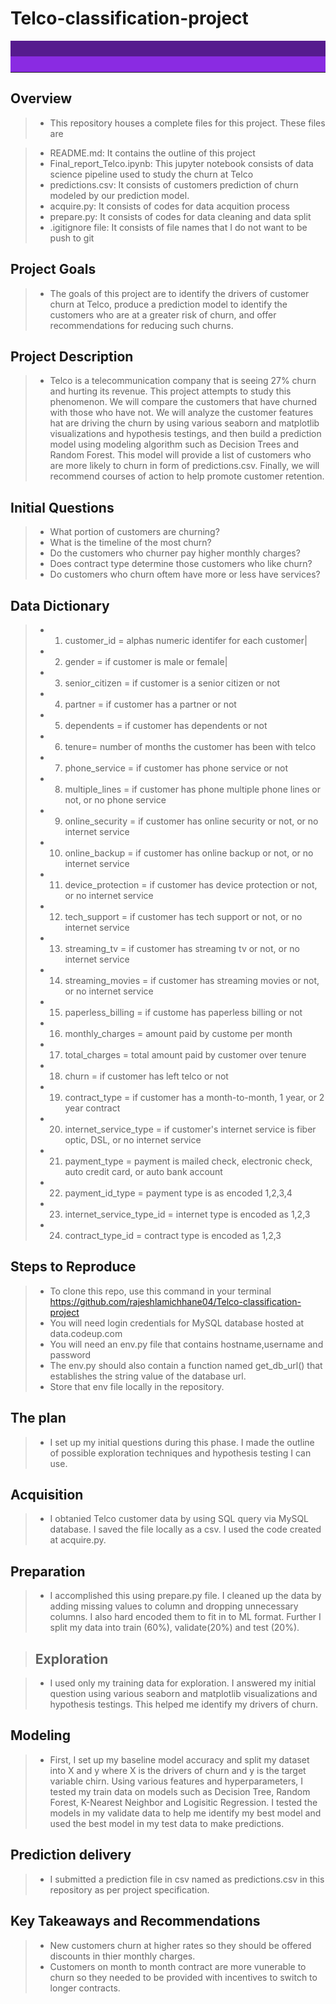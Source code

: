 # Telco-classification-project

<hr style="border-top: 50px groove blueviolet; margin-top: 1px; margin-bottom: 1px"></hr>

## Overview

> - This repository houses a complete files for this project. These files are

> -  README.md: It contains the outline of this project
> -  Final_report_Telco.ipynb: This jupyter notebook consists of data science pipeline used to study the churn at Telco
> -  predictions.csv: It consists of customers prediction of churn modeled by our prediction model.
> -  acquire.py: It consists of codes for data acquition process
> -  prepare.py: It consists of codes for data cleaning and data split
> -  .igitignore file: It consists of file names that I do not want to be push to git

## Project Goals

> - The goals of this project are to identify the drivers of customer churn at Telco, produce a prediction model to identify the customers who are at a greater risk of churn, and offer recommendations for reducing such churns.

## Project Description

> - Telco is a telecommunication company that is seeing 27% churn and hurting its revenue. This project attempts to study this phenomenon. We will compare the customers that have churned with those who have not. We will analyze the customer features hat are driving the churn by using various seaborn and matplotlib visualizations and hypothesis testings, and then build a prediction model using modeling algorithm such as Decision Trees and Random Forest. This model will provide a list of customers who are more likely to churn in form of predictions.csv. Finally, we will recommend courses of action to help promote customer retention.

## Initial Questions

> -  What portion of customers are churning?
> -  What is the timeline of the most churn?
> -  Do the customers who churner pay higher monthly charges?
> -  Does contract type determine those customers who like churn?
> -  Do customers who churn oftem have more or less have services?

## Data Dictionary

> - 1. customer_id = alphas numeric identifer for each customer|
> - 2. gender = if customer is male or female|
> - 3. senior_citizen = if customer is a senior citizen or not
> - 4. partner = if customer has a partner or not
> - 5. dependents = if customer has dependents or not
> - 6. tenure= number of months the customer has been with telco
> - 7. phone_service = if customer has phone service or not
> - 8. multiple_lines = if customer has phone multiple phone lines or not, or no phone service
> - 9. online_security = if customer has online security or not, or no internet service
> - 10. online_backup = if customer has online backup or not, or no internet service
> - 11. device_protection = if customer has device protection or not, or no internet service
> - 12. tech_support = if customer has tech support or not, or no internet service
> - 13. streaming_tv = if customer has streaming tv or not, or no internet service
> - 14. streaming_movies = if customer has streaming movies or not, or no internet service
> - 15. paperless_billing = if custome has paperless billing or not
> - 16. monthly_charges = amount paid by custome per month
> - 17. total_charges = total amount paid by customer over tenure
> - 18. churn = if customer has left telco or not
> - 19. contract_type = if customer has a month-to-month, 1 year, or 2 year contract
> - 20. internet_service_type = if customer's internet service is fiber optic, DSL, or no internet service
> - 21. payment_type = payment is mailed check, electronic check, auto credit card, or auto bank account
> - 22. payment_id_type = payment type is as encoded 1,2,3,4
> - 23. internet_service_type_id = internet type is encoded as 1,2,3
> - 24. contract_type_id = contract type is encoded as 1,2,3

## Steps to Reproduce

> -  To clone this repo, use this command in your terminal https://github.com/rajeshlamichhane04/Telco-classification-project
> -  You will need login credentials for MySQL database hosted at data.codeup.com
> -  You will need an env.py file that contains hostname,username and password
> -  The env.py should also contain a function named get_db_url() that establishes the string value of the database url.
> -  Store that env file locally in the repository.

## The plan

> - I set up my initial questions during this phase. I made the outline of possible exploration techniques and hypothesis testing I can use.

##  Acquisition

> - I obtanied Telco customer data by using SQL query via MySQL database. I saved the file locally as a csv. I used the code created at acquire.py.

## Preparation

> - I accomplished this using prepare.py file. I cleaned up the data by adding missing values to column and dropping unnecessary columns. I also hard encoded them to fit in to ML format. Further I split my data into train (60%), validate(20%) and test (20%).

> ##  Exploration

> - I used only my training data for exploration. I answered my initial question using various seaborn and matplotlib visualizations and hypothesis testings. This helped me identify my drivers of churn.

##  Modeling

> - First, I set up my baseline model accuracy and split my dataset into X and y where X is the drivers of churn and y is the target variable chirn. Using various features and hyperparameters, I tested my train data on models such as Decision Tree, Random Forest, K-Nearest Neighbor and Logisitic Regression. I tested the models in my validate data to help me identify my best model and used the best model in my test data to make predictions.

## Prediction delivery

> - I submitted a prediction file in csv named as predictions.csv in this repository as per project specification.

## Key Takeaways and Recommendations
> - New customers churn at higher rates so they should be offered discounts in thier monthly charges.
> - Customers on month to month contract are more vunerable to churn so they needed to be provided with incentives to switch to longer contracts.




